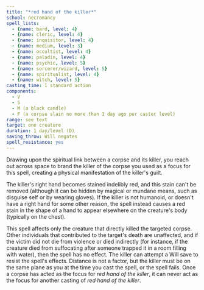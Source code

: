 ```yaml
---
title: "*red hand of the killer*"
school: necromancy
spell_lists:
  - {name: bard, level: 4}
  - {name: cleric, level: 4}
  - {name: inquisitor, level: 4}
  - {name: medium, level: 3}
  - {name: occultist, level: 4}
  - {name: paladin, level: 4}
  - {name: psychic, level: 5}
  - {name: sorcerer/wizard, level: 5}
  - {name: spiritualist, level: 4}
  - {name: witch, level: 5}
casting_time: 1 standard action
components:
  - V
  - S
  - M (a black candle)
  - F (a corpse slain no more than 1 day ago per caster level)
range: see text
target: one creature
duration: 1 day/level (D)
saving_throw: Will negates
spell_resistance: yes
---
```


Drawing upon the spiritual link between a corpse and its killer, you reach out across space to brand the killer of the corpse you used as a focus for this spell, creating a physical manifestation of the killer's guilt.

The killer's right hand becomes stained indelibly red, and this stain can't be removed (although it can be hidden by magical or mundane means, such as disguise self or by wearing gloves). If the killer is not humanoid, or doesn't have a right hand for some other reason, the spell instead causes a red stain in the shape of a hand to appear elsewhere on the creature's body (typically on the chest).

This spell affects only the creature that directly killed the targeted corpse. Other individuals that contributed to the target's death are unaffected, and if the victim did not die from violence or died indirectly (for instance, if the creature died from suffocating after someone trapped it in a room filling with water), then the spell has no effect. The killer can attempt a Will save to resist the spell's effects. Distance is not a factor, but the killer must be on the same plane as you at the time you cast the spell, or the spell fails. Once a corpse has acted as the focus for *red hand of the killer*, it can never act as the focus for another casting of *red hand of the killer*.

